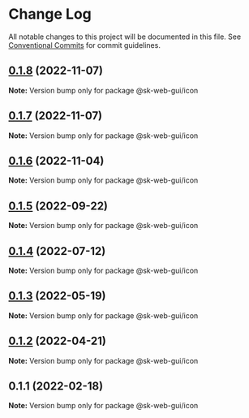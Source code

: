 # Change Log

All notable changes to this project will be documented in this file.
See [Conventional Commits](https://conventionalcommits.org) for commit guidelines.

## [0.1.8](https://github.com/Sundsvallskommun/web-shared-components/compare/@sk-web-gui/icon@0.1.7...@sk-web-gui/icon@0.1.8) (2022-11-07)

**Note:** Version bump only for package @sk-web-gui/icon

## [0.1.7](https://github.com/Sundsvallskommun/web-shared-components/compare/@sk-web-gui/icon@0.1.6...@sk-web-gui/icon@0.1.7) (2022-11-07)

**Note:** Version bump only for package @sk-web-gui/icon

## [0.1.6](https://github.com/Sundsvallskommun/web-shared-components/compare/@sk-web-gui/icon@0.1.5...@sk-web-gui/icon@0.1.6) (2022-11-04)

**Note:** Version bump only for package @sk-web-gui/icon

## [0.1.5](https://github.com/Sundsvallskommun/web-shared-components/compare/@sk-web-gui/icon@0.1.4...@sk-web-gui/icon@0.1.5) (2022-09-22)

**Note:** Version bump only for package @sk-web-gui/icon

## [0.1.4](https://github.com/Sundsvallskommun/web-shared-components/compare/@sk-web-gui/icon@0.1.3...@sk-web-gui/icon@0.1.4) (2022-07-12)

**Note:** Version bump only for package @sk-web-gui/icon

## [0.1.3](https://github.com/Sundsvallskommun/web-shared-components/compare/@sk-web-gui/icon@0.1.2...@sk-web-gui/icon@0.1.3) (2022-05-19)

**Note:** Version bump only for package @sk-web-gui/icon

## [0.1.2](https://github.com/Sundsvallskommun/web-shared-components/compare/@sk-web-gui/icon@0.1.1...@sk-web-gui/icon@0.1.2) (2022-04-21)

**Note:** Version bump only for package @sk-web-gui/icon

## 0.1.1 (2022-02-18)

**Note:** Version bump only for package @sk-web-gui/icon
